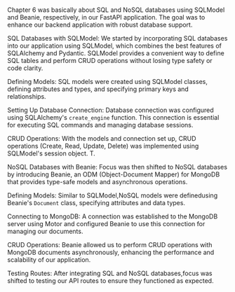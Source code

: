 #

Chapter 6 was basically about SQL and NoSQL databases using SQLModel and Beanie, respectively, in our FastAPI application. The goal was to enhance our backend application with robust database support.

SQL Databases with SQLModel:
We started by incorporating SQL databases into our application using SQLModel, which combines the best features of SQLAlchemy and Pydantic. SQLModel provides a convenient way to define SQL tables and perform CRUD operations without losing type safety or code clarity.

Defining Models:
SQL models were created using SQLModel classes, defining attributes and types, and specifying primary keys and relationships.

Setting Up Database Connection:
Database connection was configured using SQLAlchemy's `create_engine` function. This connection is essential for executing SQL commands and managing database sessions.

CRUD Operations:
With the models and connection set up, CRUD operations (Create, Read, Update, Delete) was implemented using SQLModel's session object. T.

NoSQL Databases with Beanie:
Focus was then shifted to NoSQL databases by introducing Beanie, an ODM (Object-Document Mapper) for MongoDB that provides type-safe models and asynchronous operations.

Defining Models:
Similar to SQLModel,NoSQL models were definedusing Beanie's `Document` class, specifying attributes and data types.

Connecting to MongoDB:
A connection was established to the MongoDB server using Motor and configured Beanie to use this connection for managing our documents.

CRUD Operations:
Beanie allowed us to perform CRUD operations with MongoDB documents asynchronously, enhancing the performance and scalability of our application.

Testing Routes:
After integrating SQL and NoSQL databases,focus was shifted to  testing our API routes to ensure they functioned as expected.
